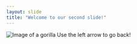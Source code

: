 ```yaml
---
layout: slide
title: "Welcome to our second slide!"
---
```

![Image of a gorilla](https://th.bing.com/th/id/Raf9b9dbc53fb47283c5d96c5c97b50ae?rik=BY66iHBWNE3uwQ&pid=ImgRaw)
Use the left arrow to go back!

